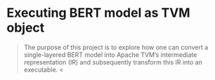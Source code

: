 # Executing BERT model as TVM object

>The purpose of this project is to explore how one can convert a single-layered BERT model into Apache TVM’s intermediate representation (IR) and subsequently transform this IR into an executable. <
